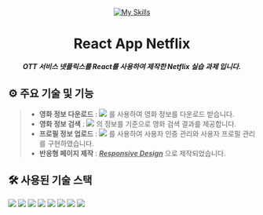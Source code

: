 <div align="center">
  
[![My Skills](https://skillicons.dev/icons?i=react&perline=3)](https://skillicons.dev)
# React App Netflix
__*OTT 서비스 넷플릭스를 React를 사용하여 제작한 Netflix 실습 과제 입니다.*__

</div>

## ⚙ 주요 기술 및 기능
> + __영화 정보 다운로드__ : <img src="https://img.shields.io/badge/The Movie DataBase-01B4E4?style=flat&logo=themoviedatabase&logoColor=black"/> 를 사용하여 영화 정보를 다운로드 받습니다.
> + __영화 정보 검색__ : <img src="https://img.shields.io/badge/The Movie DataBase-01B4E4?style=flat&logo=themoviedatabase&logoColor=black"/> 의 정보를 기준으로 영화 검색 결과를 제공합니다.
> + __프로필 정보 업로드__ : <img src="https://img.shields.io/badge/FireBase-DD2C00?style=flat&logo=FireBase&logoColor=white"/> 를 사용하여 사용자 인증 관리와 사용자 프로필 관리를 구현하였습니다.
> + __반응형 페이지 제작__ : <ins>__*Responsive Design*__</ins> 으로 제작되었습니다.

## 🛠 사용된 기술 스택

<img src="https://img.shields.io/badge/React-61DAFB?style=flat&logo=react&logoColor=white"/> <img src="https://img.shields.io/badge/HTML5-E34F26?style=flat&logo=html5&logoColor=white"/>
<img src="https://img.shields.io/badge/css3-1572B6?style=flat&logo=css3&logoColor=white"/>
<img src="https://img.shields.io/badge/javascript-F7DF1E?style=flat&logo=javascript&logoColor=white"/>
<img src="https://img.shields.io/badge/firebase-DD2C00?style=flat&logo=firebase&logoColor=white"/>
<img src="https://img.shields.io/badge/axios-5A29E4?style=flat&logo=axios&logoColor=white"/>
<img src="https://img.shields.io/badge/sass-CC6699?style=flat&logo=sass&logoColor=white"/>
<img src="https://img.shields.io/badge/The Movie DataBase-black?style=flat&logo=themoviedatabase&logoColor=white"/> 
